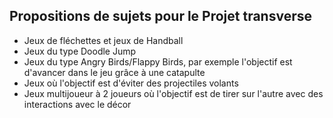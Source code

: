 ## Propositions de sujets pour le Projet transverse

* Jeux de fléchettes et jeux de Handball
* Jeux du type Doodle Jump
* Jeux du type Angry Birds/Flappy Birds, par exemple l'objectif est d'avancer dans le jeu grâce à une catapulte
* Jeux où l'objectif est d'éviter des projectiles volants
* Jeux multijoueur à 2 joueurs où l'objectif est de tirer sur l'autre avec des interactions avec le décor